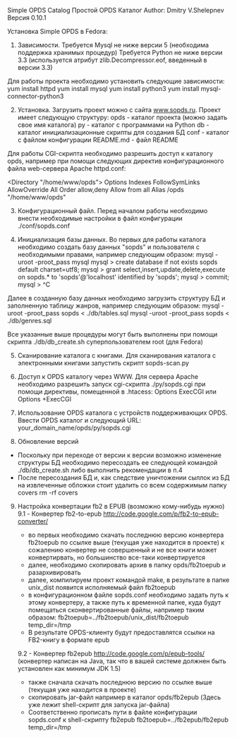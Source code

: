 Simple OPDS Catalog
Простой OPDS Каталог
Author: Dmitry V.Shelepnev
Версия 0.10.1

Установка Simple OPDS в Fedora:

1. Зависимости.
Требуется Mysql не ниже версии 5 (необходима поддержка хранимых процедур)
Требуется Python не ниже версии 3.3 (используется атрибут zlib.Decompressor.eof, введенный в версии 3.3)

Для работы проекта необходимо установить следующие зависимости:
yum install httpd
yum install mysql
yum install python3
yum install mysql-connector-python3

2. Установка.
Загрузить проект можно с сайта www.sopds.ru. 
Проект имеет следующую структуру:
opds				- каталог проекта (можно задать свое имя каталога)
	py			- каталог с программами на Python
	db			- каталог инициализационные скрипты для создания БД
	conf			- каталог с файлом конфигурации
	README.md		- файл README

Для работы CGI-скрипта необходимо разрешить доступ к каталогу opds, например при помощи следующих директив конфигурационного файла web-сервера Apache httpd.conf:

<Directory "/home/www/opds">
        Options Indexes FollowSymLinks
        AllowOverride All
        Order allow,deny
        Allow from all
</Directory>
Alias   /opds           "/home/www/opds"

3. Конфигурационный файл.
Перед началом работы необходимо внести необходимые настройки в файл конфигурации ./conf/sopds.conf

4. Инициализация базы данных.
Во первых для работы каталога необходимо создать базу данных "sopds" и пользователя с необходимыми правами, например
следующим образом:
  mysql -uroot -proot_pass mysql
  mysql > create database if not exists sopds default charset=utf8;
  mysql > grant select,insert,update,delete,execute on sopds.* to 'sopds'@'localhost' identified by 'sopds';
  mysql > commit;
  mysql > ^C

Далее в созданную базу данных необходимо загрузить структуру БД и заполненную таблицу жанров, например
следующим образом:
  mysql -uroot -proot_pass sopds < ./db/tables.sql
  mysql -uroot -proot_pass sopds < ./db/genres.sql

Все указанные выше процедуры могут быть выполнены при помощи скрипта ./db/db_create.sh суперпользователем root (для Fedora)

5. Сканирование каталога с книгами.
Для сканирования каталога с электронными книгами запустить скрипт sopds-scan.py

6. Доступ к OPDS каталогу через WWW.
Для сервера Apache необходимо разрешить запуск cgi-скрипта ./py/sopds.cgi
при помощи директивы, помещенной в .htacess:
  Options ExecCGI
или
  Options +ExecCGI

7. Использование OPDS каталога с устройств поддерживающих OPDS.
Ввести OPDS каталог и следующий URL: your_domain_name/opds/py/sopds.cgi

8. Обновление версий
- Поскольку при переходе от версии к версии возможно изменение структуры БД необходимо пересоздать ее следующей командой
  ./db/db_create.sh либо выполнить рекомендации в п.4
- После пересоздания БД и, как следствие уничтожении сыллок из БД на извлеченные обложки стоит удалить со всем содержимым
  папку covers
  rm -rf covers

9. Настройка конвертации fb2 в EPUB (возможно кому-нибудь нужно)
   9.1 - Конвертер fb2-to-epub http://code.google.com/p/fb2-to-epub-converter/
   - во первых необходимо скачать последнюю версию конвертера fb2toepub по ссылке выше (текущая уже находится в проекте)
     к сожалению конвертер не совершенный и не все книги может конвертирвать, но большинство все-таки конвертируется
   - далее, необходимо скопировать архив в папку opds/fb2toepub и разархивировать 
   - далее, компилируем проект командой make, в результате в папке  unix_dist появится исполняемый файл fb2toepub
   - в конфигурационном файле sopds.conf необходимо задать путь к этому конвертеру, а также путь к временной папке, куда будут помещаться сконвертированные файлы,
     например таким образом:
     fb2toepub=../fb2toepub/unix_dist/fb2toepub
     temp_dir=/tmp
   - В результате OPDS-клиенту будут предоставлятся ссылки на FB2-книгу в формате epub

   9.2 - Конвертер fb2epub http://code.google.com/p/epub-tools/ (конвертер написан на Java, так что в вашей системе должнен быть установлен как минимум JDK 1.5)
   - также сначала скачать последнюю версию по ссылке выше (текущая уже находится в проекте)
   - скопировать jar-файл например в каталог opds/fb2epub (Здесь уже лежит shell-скрипт для запуска jar-файла)
   - Соответственно прописать пути в файле конфигурации sopds.conf к shell-скрипту fb2epub
     fb2toepub=../fb2epub/fb2epub
     temp_dir=/tmp



   

